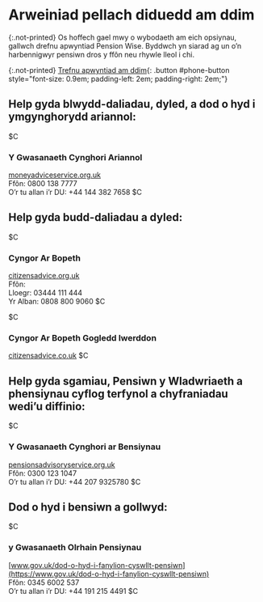 # Arweiniad pellach diduedd am ddim

{:.not-printed}
Os hoffech gael mwy o wybodaeth am eich opsiynau, gallwch drefnu apwyntiad Pension Wise. Byddwch yn siarad ag un o’n harbennigwyr pensiwn dros y ffôn neu rhywle lleol i chi.

{:.not-printed}
[Trefnu apwyntiad am ddim](/appointments){: .button #phone-button style="font-size: 0.9em; padding-left: 2em; padding-right: 2em;"}

## Help gyda blwydd-daliadau, dyled, a dod o hyd i ymgynghorydd ariannol:

$C
### Y Gwasanaeth Cynghori Ariannol
[moneyadviceservice.org.uk](https://moneyadviceservice.org.uk)<br>
Ffôn: 0800 138 7777<br>
O’r tu allan i’r DU: +44 144 382 7658
$C

## Help gyda budd-daliadau a dyled:

$C
### Cyngor Ar Bopeth
[citizensadvice.org.uk](https://citizensadvice.org.uk)<br>
Ffôn:<br>
Lloegr: 03444 111 444<br>
Yr Alban: 0808 800 9060
$C

$C
### Cyngor Ar Bopeth Gogledd Iwerddon
[citizensadvice.co.uk](https://citizensadvice.org.uk)
$C

## Help gyda sgamiau, Pensiwn y Wladwriaeth a phensiynau cyflog terfynol a chyfraniadau wedi’u diffinio:

$C
### Y Gwasanaeth Cynghori ar Bensiynau
[pensionsadvisoryservice.org.uk](https://pensionsadvisoryservice.org.uk)<br>
Ffôn: 0300 123 1047<br>
O’r tu allan i’r DU: +44 207 9325780
$C

## Dod o hyd i bensiwn a gollwyd:

$C
### y Gwasanaeth Olrhain Pensiynau
[www.gov.uk/dod-o-hyd-i-fanylion-cyswllt-pensiwn](https://www.gov.uk/dod-o-hyd-i-fanylion-cyswllt-pensiwn)<br>
Ffôn: 0345 6002 537<br>
O’r tu allan i’r DU: +44 191 215 4491
$C
